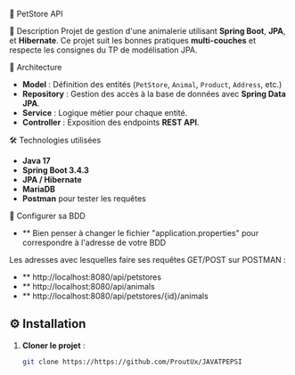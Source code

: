 🏪 PetStore API

📌 Description
Projet de gestion d'une animalerie utilisant **Spring Boot**, **JPA**, et **Hibernate**. Ce projet suit les bonnes pratiques **multi-couches** et respecte les consignes du TP de modélisation JPA.

📁 Architecture
- **Model** : Définition des entités (`PetStore`, `Animal`, `Product`, `Address`, etc.)
- **Repository** : Gestion des accès à la base de données avec **Spring Data JPA**.
- **Service** : Logique métier pour chaque entité.
- **Controller** : Exposition des endpoints **REST API**.

🛠 Technologies utilisées
- **Java 17**  
- **Spring Boot 3.4.3**  
- **JPA / Hibernate**  
- **MariaDB**  
- **Postman** pour tester les requêtes  

💾 Configurer sa BDD 
- ** Bien penser à changer le fichier "application.properties" pour correspondre à l'adresse de votre BDD

Les adresses avec lesquelles faire ses requêtes GET/POST sur POSTMAN :


- ** http://localhost:8080/api/petstores
- ** http://localhost:8080/api/animals
- ** http://localhost:8080/api/petstores/{id}/animals

## ⚙️ Installation
1. **Cloner le projet** :
   ```bash
   git clone https://https://github.com/ProutUx/JAVATPEPSI
